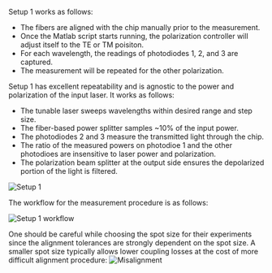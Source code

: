Setup 1 works as follows:
- The fibers are aligned with the chip manually prior to the measurement.
- Once the Matlab script starts running, the polarization controller will adjust itself to the TE or TM poisiton.
- For each wavelength, the readings of photodiodes 1, 2, and 3 are captured.
- The measurement will be repeated for the other polarization.

Setup 1 has excellent repeatability and is agnostic to the power and polarization of the input laser. It works as follows:
- The tunable laser sweeps wavelengths within desired range and step size.
- The fiber-based power splitter samples ~10% of the input power.
- The photodiodes 2 and 3 measure the transmitted light through the chip.
- The ratio of the measured powers on photodioe 1 and the other photodioes are insensitive to laser power and polarization.
- The polarization beam splitter at the output side ensures the depolarized portion of the light is filtered.

![Setup 1](https://github.com/can-ozcan/Setup-for-Testing-Optical-Chips/assets/87956141/21abbb39-38c2-4241-b01d-965989b6a26b)

The workflow  for the measurement procedure is as follows:

![Setup 1 workflow](https://github.com/can-ozcan/Setup-for-Testing-Optical-Chips/assets/87956141/81137889-eca6-4b91-a06d-72a93215bb19)


One should be careful while choosing the spot size for their experiments since the alignment tolerances are strongly dependent on the spot size. A smaller spot size typically allows lower coupling losses at the cost of more difficult alignment procedure:
![Misalignment](https://github.com/can-ozcan/Setup-for-Testing-Optical-Chips/assets/87956141/e60df3f4-d6c7-4578-b897-cfde9c7760fe)
